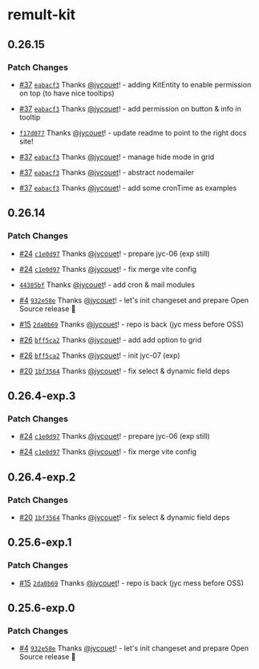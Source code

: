 # remult-kit

## 0.26.15

### Patch Changes

- [#37](https://github.com/jycouet/remult-kit/pull/37) [`eabacf3`](https://github.com/jycouet/remult-kit/commit/eabacf3b771ce7ea5544e3ea8a316162713c33cc) Thanks [@jycouet](https://github.com/jycouet)! - adding KitEntity to enable permission on top (to have nice tooltips)

- [#37](https://github.com/jycouet/remult-kit/pull/37) [`eabacf3`](https://github.com/jycouet/remult-kit/commit/eabacf3b771ce7ea5544e3ea8a316162713c33cc) Thanks [@jycouet](https://github.com/jycouet)! - add permission on button & info in tooltip

- [`f17d077`](https://github.com/jycouet/remult-kit/commit/f17d077ff6e3f5c95e7fa830c86fed2266a0ce9c) Thanks [@jycouet](https://github.com/jycouet)! - update readme to point to the right docs site!

- [#37](https://github.com/jycouet/remult-kit/pull/37) [`eabacf3`](https://github.com/jycouet/remult-kit/commit/eabacf3b771ce7ea5544e3ea8a316162713c33cc) Thanks [@jycouet](https://github.com/jycouet)! - manage hide mode in grid

- [#37](https://github.com/jycouet/remult-kit/pull/37) [`eabacf3`](https://github.com/jycouet/remult-kit/commit/eabacf3b771ce7ea5544e3ea8a316162713c33cc) Thanks [@jycouet](https://github.com/jycouet)! - abstract nodemailer

- [#37](https://github.com/jycouet/remult-kit/pull/37) [`eabacf3`](https://github.com/jycouet/remult-kit/commit/eabacf3b771ce7ea5544e3ea8a316162713c33cc) Thanks [@jycouet](https://github.com/jycouet)! - add some cronTime as examples

## 0.26.14

### Patch Changes

- [#24](https://github.com/jycouet/remult-kit/pull/24)
  [`c1e0d97`](https://github.com/jycouet/remult-kit/commit/c1e0d9740937a0d7074214bc39a293ea7b2a2597)
  Thanks [@jycouet](https://github.com/jycouet)! - prepare jyc-06 (exp still)

- [#24](https://github.com/jycouet/remult-kit/pull/24)
  [`c1e0d97`](https://github.com/jycouet/remult-kit/commit/c1e0d9740937a0d7074214bc39a293ea7b2a2597)
  Thanks [@jycouet](https://github.com/jycouet)! - fix merge vite config

- [`44385bf`](https://github.com/jycouet/remult-kit/commit/44385bfc0760542997d78df7871c6f8eeee9f9a4)
  Thanks [@jycouet](https://github.com/jycouet)! - add cron & mail modules

- [#4](https://github.com/jycouet/remult-kit/pull/4)
  [`932e58e`](https://github.com/jycouet/remult-kit/commit/932e58ece0f3c3b971d3b264ca6623699e984523)
  Thanks [@jycouet](https://github.com/jycouet)! - let's init changeset and prepare Open Source
  release 🎉

- [#15](https://github.com/jycouet/remult-kit/pull/15)
  [`2da0b69`](https://github.com/jycouet/remult-kit/commit/2da0b69f40973d2ca3c5e0be4ca2034b9d4686b7)
  Thanks [@jycouet](https://github.com/jycouet)! - repo is back (jyc mess before OSS)

- [#26](https://github.com/jycouet/remult-kit/pull/26)
  [`bff5ca2`](https://github.com/jycouet/remult-kit/commit/bff5ca212b0342275fe96cc2adadeb03ba191b82)
  Thanks [@jycouet](https://github.com/jycouet)! - add add option to grid

- [#26](https://github.com/jycouet/remult-kit/pull/26)
  [`bff5ca2`](https://github.com/jycouet/remult-kit/commit/bff5ca212b0342275fe96cc2adadeb03ba191b82)
  Thanks [@jycouet](https://github.com/jycouet)! - init jyc-07 (exp)

- [#20](https://github.com/jycouet/remult-kit/pull/20)
  [`1bf3564`](https://github.com/jycouet/remult-kit/commit/1bf35645c33dc07baec5ae3473ec97cc93bdd130)
  Thanks [@jycouet](https://github.com/jycouet)! - fix select & dynamic field deps

## 0.26.4-exp.3

### Patch Changes

- [#24](https://github.com/jycouet/remult-kit/pull/24)
  [`c1e0d97`](https://github.com/jycouet/remult-kit/commit/c1e0d9740937a0d7074214bc39a293ea7b2a2597)
  Thanks [@jycouet](https://github.com/jycouet)! - prepare jyc-06 (exp still)

- [#24](https://github.com/jycouet/remult-kit/pull/24)
  [`c1e0d97`](https://github.com/jycouet/remult-kit/commit/c1e0d9740937a0d7074214bc39a293ea7b2a2597)
  Thanks [@jycouet](https://github.com/jycouet)! - fix merge vite config

## 0.26.4-exp.2

### Patch Changes

- [#20](https://github.com/jycouet/remult-kit/pull/20)
  [`1bf3564`](https://github.com/jycouet/remult-kit/commit/1bf35645c33dc07baec5ae3473ec97cc93bdd130)
  Thanks [@jycouet](https://github.com/jycouet)! - fix select & dynamic field deps

## 0.25.6-exp.1

### Patch Changes

- [#15](https://github.com/jycouet/remult-kit/pull/15)
  [`2da0b69`](https://github.com/jycouet/remult-kit/commit/2da0b69f40973d2ca3c5e0be4ca2034b9d4686b7)
  Thanks [@jycouet](https://github.com/jycouet)! - repo is back (jyc mess before OSS)

## 0.25.6-exp.0

### Patch Changes

- [#4](https://github.com/jycouet/remult-kit/pull/4)
  [`932e58e`](https://github.com/jycouet/remult-kit/commit/932e58ece0f3c3b971d3b264ca6623699e984523)
  Thanks [@jycouet](https://github.com/jycouet)! - let's init changeset and prepare Open Source
  release 🎉
